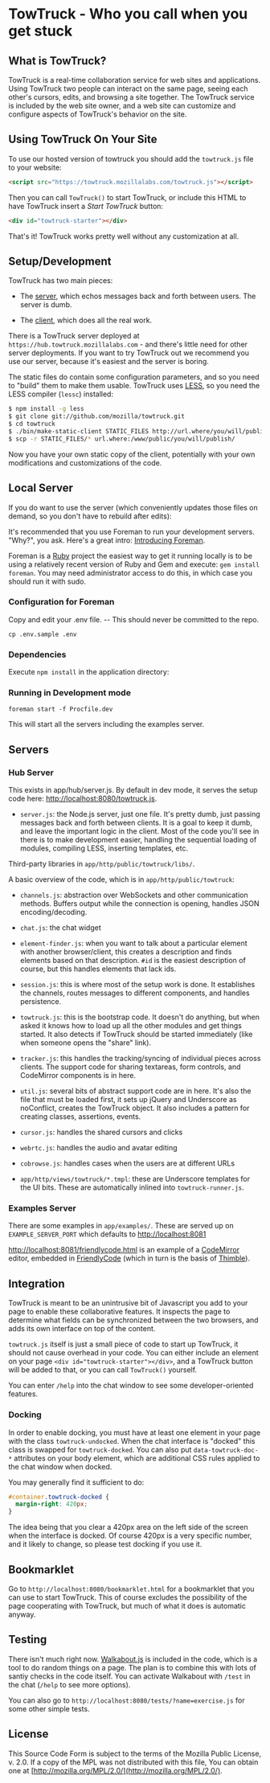TowTruck - Who you call when you get stuck
===========================================

What is TowTruck?
-----------------

TowTruck is a real-time collaboration service for web sites and applications.  Using TowTruck two people can interact on the same page, seeing each other's cursors, edits, and browsing a site together.  The TowTruck service is included by the web site owner, and a web site can customize and configure aspects of TowTruck's behavior on the site.

Using TowTruck On Your Site
---------------------------

To use our hosted version of towtruck you should add the `towtruck.js` file to your website:

```html
<script src="https://towtruck.mozillalabs.com/towtruck.js"></script>
```

Then you can call `TowTruck()` to start TowTruck, or include this HTML to have TowTruck insert a *Start TowTruck* button:

```html
<div id="towtruck-starter"></div>
```

That's it!  TowTruck works pretty well without any customization at all.

Setup/Development
-----------------

TowTruck has two main pieces:

* The [server](https://github.com/mozilla/towtruck/blob/master/app/http/server.js), which echos messages back and forth between users.  The server is dumb.

* The [client](https://github.com/mozilla/towtruck/tree/master/app/http/public/towtruck), which does all the real work.

There is a TowTruck server deployed at `https://hub.towtruck.mozillalabs.com` - and there's little need for other server deployments.  If you want to try TowTruck out we recommend you use our server, because it's easiest and the server is boring.

The static files do contain some configuration parameters, and so you need to "build" them to make them usable.  TowTruck uses [LESS](http://lesscss.org/), so you need the LESS compiler (`lessc`) installed:

```sh
$ npm install -g less
$ git clone git://github.com/mozilla/towtruck.git
$ cd towtruck
$ ./bin/make-static-client STATIC_FILES http://url.where/you/will/publish
$ scp -r STATIC_FILES/* url.where:/www/public/you/will/publish/
```

Now you have your own static copy of the client, potentially with your own modifications and customizations of the code.

Local Server
------------

If you do want to use the server (which conveniently updates those files on demand, so you don't have to rebuild after edits):

It's recommended that you use Foreman to run your development servers. "Why?", you ask. Here's a great intro: [Introducing Foreman](http://blog.daviddollar.org/2011/05/06/introducing-foreman.html).

Foreman is a [Ruby](http://www.ruby-lang.org/) project the easiest way to get it running locally is to be using a relatively recent version of Ruby and Gem and execute: `gem install foreman`. You may need administrator access to do this, in which case you should run it with sudo.

### Configuration for Foreman

Copy and edit your .env file. -- This should never be committed to the repo.

```
cp .env.sample .env
```

### Dependencies

Execute `npm install` in the application directory:

### Running in Development mode

```
foreman start -f Procfile.dev
```

This will start all the servers including the examples server.

Servers
-------

### Hub Server

This exists in app/hub/server.js. By default in dev mode, it serves the setup code here: [http://localhost:8080/towtruck.js](http://localhost:8080/towtruck.js).

- `server.js`: the Node.js server, just one file.  It's pretty dumb, just passing messages back and forth between clients.  It is a goal to keep it dumb, and leave the important logic in the client.  Most of the code you'll see in there is to make development easier, handling the sequential loading of modules, compiling LESS, inserting templates, etc.

Third-party libraries in `app/http/public/towtruck/libs/`.

A basic overview of the code, which is in `app/http/public/towtruck`:


- `channels.js`: abstraction over WebSockets and other communication methods.  Buffers output while the connection is opening, handles JSON encoding/decoding.

- `chat.js`: the chat widget

- `element-finder.js`: when you want to talk about a particular element with another browser/client, this creates a description and finds elements based on that description.  `#id` is the easiest description of course, but this handles elements that lack ids.

- `session.js`: this is where most of the setup work is done. It establishes the channels, routes messages to different components, and handles persistence.

- `towtruck.js`: this is the bootstrap code.  It doesn't do anything, but when asked it knows how to load up all the other modules and get things started.  It also detects if TowTruck should be started immediately (like when someone opens the "share" link).

- `tracker.js`: this handles the tracking/syncing of individual pieces across clients.  The support code for sharing textareas, form controls, and CodeMirror components is in here.

- `util.js`: several bits of abstract support code are in here.  It's also the file that must be loaded first, it sets up jQuery and Underscore as noConflict, creates the TowTruck object.  It also includes a pattern for creating classes, assertions, events.

- `cursor.js`: handles the shared cursors and clicks

- `webrtc.js`: handles the audio and avatar editing

- `cobrowse.js`: handles cases when the users are at different URLs

- `app/http/views/towtruck/*.tmpl`: these are Underscore templates for the UI bits.  These are automatically inlined into `towtruck-runner.js`.



### Examples Server

There are some examples in `app/examples/`. These are served up on `EXAMPLE_SERVER_PORT` which defaults to [http://localhost:8081](http://localhost:8081)

[http://localhost:8081/friendlycode.html](http://localhost:8081/friendlycode.html) is an example of a [CodeMirror](http://codemirror.net/) editor, embedded in [FriendlyCode](https://github.com/mozilla/friendlycode) (which in turn is the basis of [Thimble](https://thimble.webmaker.org/en-US/)).




Integration
-----------

TowTruck is meant to be an unintrusive bit of Javascript you add to your page to enable these collaborative features.  It inspects the page to determine what fields can be synchronized between the two browsers, and adds its own interface on top of the content.

`towtruck.js` itself is just a small piece of code to start up TowTruck, it should not cause overhead in your code.  You can either include an element on your page `<div id="towtruck-starter"></div>`, and a TowTruck button will be added to that, or you can call `TowTruck()` yourself.

You can enter `/help` into the chat window to see some developer-oriented features.

### Docking

In order to enable docking, you must have at least one element in your page with the class `towtruck-undocked`.  When the chat interface is "docked" this class is swapped for `towtruck-docked`.  You can also put `data-towtruck-doc-*` attributes on your body element, which are additional CSS rules applied to the chat window when docked.

You may generally find it sufficient to do:

```css
#container.towtruck-docked {
  margin-right: 420px;
}
```

The idea being that you clear a 420px area on the left side of the screen when the interface is docked.  Of course 420px is a very specific number, and it likely to change, so please test docking if you use it.

Bookmarklet
-----------

Go to `http://localhost:8080/bookmarklet.html` for a bookmarklet that you can use to start TowTruck.  This of course excludes the possibility of the page cooperating with TowTruck, but much of what it does is automatic anyway.


Testing
-------

There isn't much right now. [Walkabout.js](https://github.com/ianb/walkabout.js) is included in the code, which is a tool to do random things on a page.  The plan is to combine this with lots of santiy checks in the code itself.  You can activate Walkabout with `/test` in the chat (`/help` to see more options).

You can also go to `http://localhost:8080/tests/?name=exercise.js` for some other simple tests.

License
-------

This Source Code Form is subject to the terms of the Mozilla Public
License, v. 2.0. If a copy of the MPL was not distributed with this file,
You can obtain one at [http://mozilla.org/MPL/2.0/](http://mozilla.org/MPL/2.0/).

